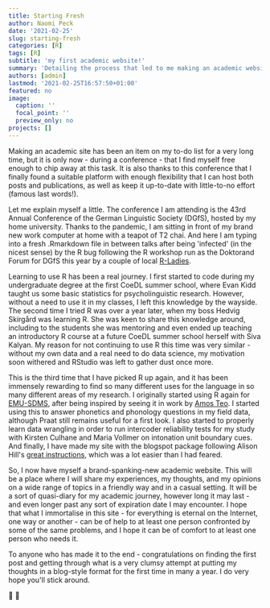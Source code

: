 ```yaml
---
title: Starting Fresh
author: Naomi Peck
date: '2021-02-25'
slug: starting-fresh
categories: [R]
tags: [R]
subtitle: 'my first academic website!'
summary: 'Detailing the process that led to me making an academic website with R.'
authors: [admin]
lastmod: '2021-02-25T16:57:50+01:00'
featured: no
image:
  caption: ''
  focal_point: ''
  preview_only: no
projects: []
---
```


Making an academic site has been an item on my to-do list for a very long time, but it is only now - during a conference - that I find myself free enough to chip away at this task. It is also thanks to this conference that I finally found a suitable platform with enough flexibility that I can host both posts and publications, as well as keep it up-to-date with little-to-no effort (famous last words!).

Let me explain myself a little. The conference I am attending is the 43rd Annual Conference of the German Linguistic Society (DGfS), hosted by my home university. Thanks to the pandemic, I am sitting in front of my brand new work computer at home with a teapot of T2 chai. And here I am typing into a fresh .Rmarkdown file in between talks after being 'infected' (in the nicest sense) by the R bug following the R workshop run as the Doktorand Forum for DGfS this year by a couple of local [R-Ladies](https://twitter.com/rladiesfreiburg).

Learning to use R has been a real journey. I first started to code during my undergraduate degree at the first CoeDL summer school, where Evan Kidd taught us some basic statistics for psycholinguistic research. However, without a need to use it in my classes, I left this knowledge by the wayside. The second time I tried R was over a year later, when my boss Hedvig Skirgård was learning R. She was keen to share this knowledge around, including to the students she was mentoring and even ended up teaching an introductory R course at a future CoeDL summer school herself with Siva Kalyan. My reason for not continuing to use R this time was very similar - without my own data and a real need to do data science, my motivation soon withered and RStudio was left to gather dust once more.

This is the third time that I have picked R up again, and it has been immensely rewarding to find so many different uses for the language in so many different areas of my research. I originally started using R again for [EMU-SDMS](https://ips-lmu.github.io/The-EMU-SDMS-Manual/), after being inspired by seeing it in work by [Amos Teo](amosbteo.com). I started using this to answer phonetics and phonology questions in my field data, although Praat still remains useful for a first look. I also started to properly learn data wrangling in order to run intercoder reliability tests for my study with Kirsten Culhane and Maria Vollmer on intonation unit boundary cues. And finally, I have made my site with the blogspot package following Alison Hill's [great instructions](https://alison.rbind.io/post/new-year-new-blogdown/), which was a lot easier than I had feared.

So, I now have myself a brand-spanking-new academic website. This will be a place where I will share my experiences, my thoughts, and my opinions on a wide range of topics in a friendly way and in a casual setting. It will be a sort of quasi-diary for my academic journey, however long it may last - and even longer past any sort of expiration date I may encounter. I hope that what I immortalise in this site - for everything is eternal on the Internet, one way or another - can be of help to at least one person confronted by some of the same problems, and I hope it can be of comfort to at least one person who needs it. 

To anyone who has made it to the end - congratulations on finding the first post and getting through what is a very clumsy attempt at putting my thoughts in a blog-style format for the first time in many a year. I do very hope you'll stick around.

:wave: :wave:
